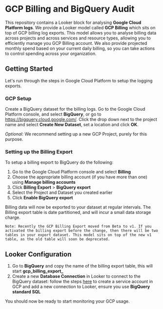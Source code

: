 # GCP Billing and BigQuery Audit

This repository contains a Looker block for analysing **Google Cloud Platform logs**. We provide a Looker model called **GCP Billing** which sits on top of GCP billing log exports. This model allows you to analyse billing data across projects and across services and resource types, allowing you to efficiently manage you GCP Billing account. We also provide projected monthly spend based on your current daily billing, so you can take actions to control spending across your organization.

## Getting Started

Let's run through the steps in Google Cloud Platform to setup the logging exports.

### GCP Setup

Create a BigQuery dataset for the billing logs. Go to the Google Cloud Platform console, and select **BigQuery**, or go to https://bigquery.cloud.google.com/. Click the drop down next to the project name and select **Create New Dataset**, set a location and click **OK**.

*Optional:* We recommend setting up a new GCP Project, purely for this purpose.

### Setting up the Billing Export

To setup a billing export to BigQuery do the following:

1. Go to the Google Cloud Platform console and select **Billing**
2. Choose the appropriate billing account (if you have more than one) using **Manage billing accounts**
3. Click **Billing Export** > **BigQuery export**
4. Select the Project and Dataset you created earlier
5. Click **Enable BigQuery export**

Billing data will now be exported to your dataset at regular intervals. The Billing export table is date partitioned, and will incur a small data storage charge.

```
Note: Recently the GCP Billing Export moved from Beta to v1. If you activated the billing export before the change, then there will be two tables in your export dataset. This model sits on top of the new v1 table, as the old table will soon be deprecated.
```

## Looker Configuration

1. Go to **BigQuery** and copy the name of the billing export table, this will start **gcp_billing_export_**
2. Create a new **Database Connection** in Looker to connect to the BigQuery dataset: follow the steps [here](https://docs.looker.com/setup-and-management/database-config/google-bigquery) to create a service account in GCP and add a new connection to Looker, ensure you use **BigQuery standard SQL**

You should now be ready to start monitoring your GCP usage.
